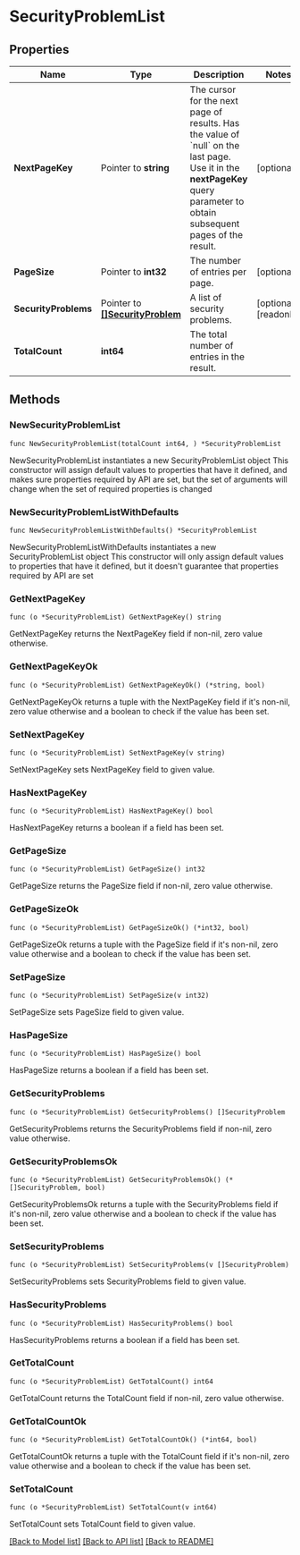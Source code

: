 # SecurityProblemList

## Properties

Name | Type | Description | Notes
------------ | ------------- | ------------- | -------------
**NextPageKey** | Pointer to **string** | The cursor for the next page of results. Has the value of &#x60;null&#x60; on the last page.   Use it in the **nextPageKey** query parameter to obtain subsequent pages of the result. | [optional] 
**PageSize** | Pointer to **int32** | The number of entries per page. | [optional] 
**SecurityProblems** | Pointer to [**[]SecurityProblem**](SecurityProblem.md) | A list of security problems. | [optional] [readonly] 
**TotalCount** | **int64** | The total number of entries in the result. | 

## Methods

### NewSecurityProblemList

`func NewSecurityProblemList(totalCount int64, ) *SecurityProblemList`

NewSecurityProblemList instantiates a new SecurityProblemList object
This constructor will assign default values to properties that have it defined,
and makes sure properties required by API are set, but the set of arguments
will change when the set of required properties is changed

### NewSecurityProblemListWithDefaults

`func NewSecurityProblemListWithDefaults() *SecurityProblemList`

NewSecurityProblemListWithDefaults instantiates a new SecurityProblemList object
This constructor will only assign default values to properties that have it defined,
but it doesn't guarantee that properties required by API are set

### GetNextPageKey

`func (o *SecurityProblemList) GetNextPageKey() string`

GetNextPageKey returns the NextPageKey field if non-nil, zero value otherwise.

### GetNextPageKeyOk

`func (o *SecurityProblemList) GetNextPageKeyOk() (*string, bool)`

GetNextPageKeyOk returns a tuple with the NextPageKey field if it's non-nil, zero value otherwise
and a boolean to check if the value has been set.

### SetNextPageKey

`func (o *SecurityProblemList) SetNextPageKey(v string)`

SetNextPageKey sets NextPageKey field to given value.

### HasNextPageKey

`func (o *SecurityProblemList) HasNextPageKey() bool`

HasNextPageKey returns a boolean if a field has been set.

### GetPageSize

`func (o *SecurityProblemList) GetPageSize() int32`

GetPageSize returns the PageSize field if non-nil, zero value otherwise.

### GetPageSizeOk

`func (o *SecurityProblemList) GetPageSizeOk() (*int32, bool)`

GetPageSizeOk returns a tuple with the PageSize field if it's non-nil, zero value otherwise
and a boolean to check if the value has been set.

### SetPageSize

`func (o *SecurityProblemList) SetPageSize(v int32)`

SetPageSize sets PageSize field to given value.

### HasPageSize

`func (o *SecurityProblemList) HasPageSize() bool`

HasPageSize returns a boolean if a field has been set.

### GetSecurityProblems

`func (o *SecurityProblemList) GetSecurityProblems() []SecurityProblem`

GetSecurityProblems returns the SecurityProblems field if non-nil, zero value otherwise.

### GetSecurityProblemsOk

`func (o *SecurityProblemList) GetSecurityProblemsOk() (*[]SecurityProblem, bool)`

GetSecurityProblemsOk returns a tuple with the SecurityProblems field if it's non-nil, zero value otherwise
and a boolean to check if the value has been set.

### SetSecurityProblems

`func (o *SecurityProblemList) SetSecurityProblems(v []SecurityProblem)`

SetSecurityProblems sets SecurityProblems field to given value.

### HasSecurityProblems

`func (o *SecurityProblemList) HasSecurityProblems() bool`

HasSecurityProblems returns a boolean if a field has been set.

### GetTotalCount

`func (o *SecurityProblemList) GetTotalCount() int64`

GetTotalCount returns the TotalCount field if non-nil, zero value otherwise.

### GetTotalCountOk

`func (o *SecurityProblemList) GetTotalCountOk() (*int64, bool)`

GetTotalCountOk returns a tuple with the TotalCount field if it's non-nil, zero value otherwise
and a boolean to check if the value has been set.

### SetTotalCount

`func (o *SecurityProblemList) SetTotalCount(v int64)`

SetTotalCount sets TotalCount field to given value.



[[Back to Model list]](../README.md#documentation-for-models) [[Back to API list]](../README.md#documentation-for-api-endpoints) [[Back to README]](../README.md)


